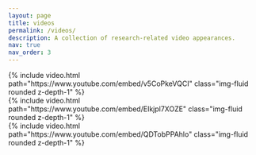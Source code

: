 ```yaml
---
layout: page
title: videos
permalink: /videos/
description: A collection of research-related video appearances.
nav: true
nav_order: 3
---
```



<div class="row mt-3">
    <div class="col-sm mt-3 mt-md-0">
        {% include video.html path="https://www.youtube.com/embed/v5CoPkeVQCI" class="img-fluid rounded z-depth-1" %}
    </div>
</div>

<div class="row mt-3">
    <div class="col-sm mt-3 mt-md-0">
        {% include video.html path="https://www.youtube.com/embed/EIkjpl7XOZE" class="img-fluid rounded z-depth-1" %}
    </div>
</div>

<div class="row mt-3">
    <div class="col-sm mt-3 mt-md-0">
        {% include video.html path="https://www.youtube.com/embed/QDTobPPAhlo" class="img-fluid rounded z-depth-1" %}
    </div>
</div>